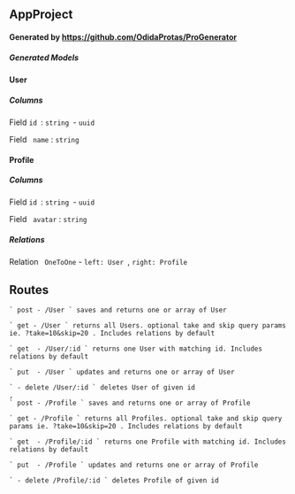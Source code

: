 
## AppProject
#### Generated by https://github.com/OdidaProtas/ProGenerator

##### Generated Models 


#### User

##### Columns

Field ` id  `:  ` string  `- ` uuid  `

Field  ` name` : `string`

    


#### Profile

##### Columns

Field ` id  `:  ` string  `- ` uuid  `

Field  ` avatar` : `string`

    


##### Relations

Relation `  OneToOne ` - `left: User `,  `right: Profile `  

## Routes


    ` post - /User ` saves and returns one or array of User

    ` get - /User ` returns all Users. optional take and skip query params ie. ?take=10&skip=20 . Includes relations by default
    
    ` get  - /User/:id ` returns one User with matching id. Includes relations by default

    ` put  - /User ` updates and returns one or array of User  

    ` - delete /User/:id ` deletes User of given id
    ,
    ` post - /Profile ` saves and returns one or array of Profile

    ` get - /Profile ` returns all Profiles. optional take and skip query params ie. ?take=10&skip=20 . Includes relations by default
    
    ` get  - /Profile/:id ` returns one Profile with matching id. Includes relations by default

    ` put  - /Profile ` updates and returns one or array of Profile  

    ` - delete /Profile/:id ` deletes Profile of given id
    
                